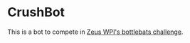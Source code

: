 # CrushBot

This is a bot to compete in [Zeus WPI's bottlebats challenge](https://github.com/rien/CrushBot).
